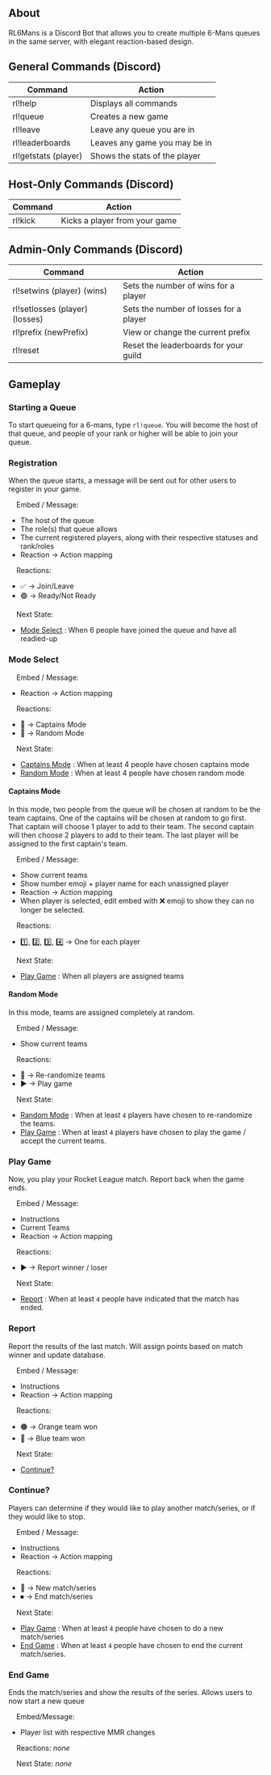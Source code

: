 ## About

RL6Mans is a Discord Bot that allows you to create multiple 6-Mans queues in the same server, with elegant reaction-based design.

## General Commands (Discord)

| Command              | Action                        |
| -------------------- | ----------------------------- |
| rl!help              | Displays all commands         |
| rl!queue             | Creates a new game            |
| rl!leave             | Leave any queue you are in    |
| rl!leaderboards      | Leaves any game you may be in |
| rl!getstats (player) | Shows the stats of the player |

## Host-Only Commands (Discord)

| Command | Action                        |
| ------- | ----------------------------- |
| rl!kick | Kicks a player from your game |

## Admin-Only Commands (Discord)

| Command                        | Action                                 |
| ------------------------------ | -------------------------------------- |
| rl!setwins (player) (wins)     | Sets the number of wins for a player   |
| rl!setlosses (player) (losses) | Sets the number of losses for a player |
| rl!prefix (newPrefix)          | View or change the current prefix      |
| rl!reset                       | Reset the leaderboards for your guild  |

## Gameplay

### **Starting a Queue**

To start queueing for a 6-mans, type `rl!queue`. You will become the host of that queue, and people of your rank or higher will be able to join your queue.

### **Registration**

When the queue starts, a message will be sent out for other users to register in your game.

&nbsp;&nbsp;&nbsp;&nbsp;Embed / Message:
  - The host of the queue
  - The role(s) that queue allows
  - The current registered players, along with their respective statuses and rank/roles
  - Reaction -> Action mapping

&nbsp;&nbsp;&nbsp;&nbsp;Reactions:
  - ✅ -> Join/Leave
  - 🟢 -> Ready/Not Ready

&nbsp;&nbsp;&nbsp;&nbsp;Next State:
  - [Mode Select](#mode-select) : When 6 people have joined the queue and have all readied-up

### **Mode Select**

&nbsp;&nbsp;&nbsp;&nbsp;Embed / Message:
  - Reaction -> Action mapping

&nbsp;&nbsp;&nbsp;&nbsp;Reactions:
  - 👑 -> Captains Mode
  - 🔄 -> Random Mode

&nbsp;&nbsp;&nbsp;&nbsp;Next State:
  - [Captains Mode](#captains-mode) : When at least 4 people have chosen captains mode
  - [Random Mode](#random-mode) : When at least 4 people have chosen random mode

#### **Captains Mode**

In this mode, two people from the queue will be chosen at random to be the team captains. One of the captains will be chosen at random to go first. That captain will choose 1 player to add to their team. The second captain will then choose 2 players to add to their team. The last player will be assigned to the first captain's team.

&nbsp;&nbsp;&nbsp;&nbsp;Embed / Message:
  - Show current teams
  - Show number emoji + player name for each unassigned player
  - Reaction -> Action mapping
  - When player is selected, edit embed with ❌ emoji to show they can no longer be selected.

&nbsp;&nbsp;&nbsp;&nbsp;Reactions:
  - 1️⃣, 2️⃣, 3️⃣, 4️⃣ -> One for each player

&nbsp;&nbsp;&nbsp;&nbsp;Next State:
  - [Play Game](#play-game) : When all players are assigned teams

#### **Random Mode**

In this mode, teams are assigned completely at random.

&nbsp;&nbsp;&nbsp;&nbsp;Embed / Message:
  - Show current teams

&nbsp;&nbsp;&nbsp;&nbsp;Reactions:
  - 🔄 -> Re-randomize teams
  - ▶ -> Play game

&nbsp;&nbsp;&nbsp;&nbsp;Next State:
  - [Random Mode](#random-mode) : When at least `4` players have chosen to re-randomize the teams.
  - [Play Game](#play-game) : When at least `4` players have chosen to play the game / accept the current teams.


### **Play Game**

Now, you play your Rocket League match. Report back when the game ends.

&nbsp;&nbsp;&nbsp;&nbsp;Embed / Message:
  - Instructions
  - Current Teams
  - Reaction -> Action mapping

&nbsp;&nbsp;&nbsp;&nbsp;Reactions:
  - ▶ -> Report winner / loser

&nbsp;&nbsp;&nbsp;&nbsp;Next State:
  - [Report](#report) : When at least `4` people have indicated that the match has ended.


### **Report**

Report the results of the last match. Will assign points based on match winner and update database.

&nbsp;&nbsp;&nbsp;&nbsp;Embed / Message:
  - Instructions
  - Reaction -> Action mapping

&nbsp;&nbsp;&nbsp;&nbsp;Reactions:
  - 🟠 -> Orange team won
  - 🔵 -> Blue team won

&nbsp;&nbsp;&nbsp;&nbsp;Next State:
  - [Continue?](#play-again)


### **Continue?**

Players can determine if they would like to play another match/series, or if they would like to stop.

&nbsp;&nbsp;&nbsp;&nbsp;Embed / Message:
  - Instructions
  - Reaction -> Action mapping

&nbsp;&nbsp;&nbsp;&nbsp;Reactions:
  - 🔄 -> New match/series
  - ⏹ -> End match/series

&nbsp;&nbsp;&nbsp;&nbsp;Next State:
  - [Play Game](#play-game) : When at least `4` people have chosen to do a new match/series
  - [End Game](#end-game) : When at least `4` people have chosen to end the current match/series.


### **End Game**

Ends the match/series and show the results of the series. Allows users to now start a new queue

&nbsp;&nbsp;&nbsp;&nbsp;Embed/Message:
  - Player list with respective MMR changes

&nbsp;&nbsp;&nbsp;&nbsp;Reactions: *none*

&nbsp;&nbsp;&nbsp;&nbsp;Next State: *none*